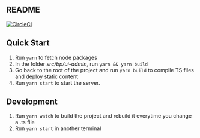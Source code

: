## README

[![CircleCI](https://circleci.com/gh/botpress/botpress-xx.svg?style=svg&circle-token=68a1ae3939b5fd25b4af09a36a9ef9c6c10ef570)](https://circleci.com/gh/botpress/botpress-xx)

## Quick Start

1. Run `yarn` to fetch node packages
1. In the folder _src/bp/ui-admin_, run `yarn && yarn build`
1. Go back to the root of the project and run `yarn build` to compile TS files and deploy static content
1. Run `yarn start` to start the server.

## Development

1. Run `yarn watch` to build the project and rebuild it everytime you change a .ts file
1. Run `yarn start` in another terminal
